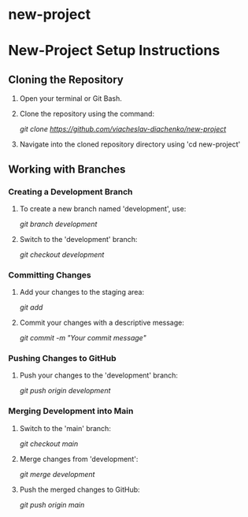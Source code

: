 # new-project

# New-Project Setup Instructions

## Cloning the Repository


1. Open your terminal or Git Bash.
2. Clone the repository using the command:

   *git clone https://github.com/viacheslav-diachenko/new-project*

3. Navigate into the cloned repository directory using 'cd new-project'

## Working with Branches

### Creating a Development Branch

1. To create a new branch named 'development', use:

   *git branch development*

2. Switch to the 'development' branch:
   
   *git checkout development*

### Committing Changes

1. Add your changes to the staging area:

   *git add <file-name>*

2. Commit your changes with a descriptive message:

   *git commit -m "Your commit message"*

### Pushing Changes to GitHub

1. Push your changes to the 'development' branch:

   *git push origin development*

### Merging Development into Main

1. Switch to the 'main' branch:

   *git checkout main*

2. Merge changes from 'development':

   *git merge development*

3. Push the merged changes to GitHub:

   *git push origin main*





